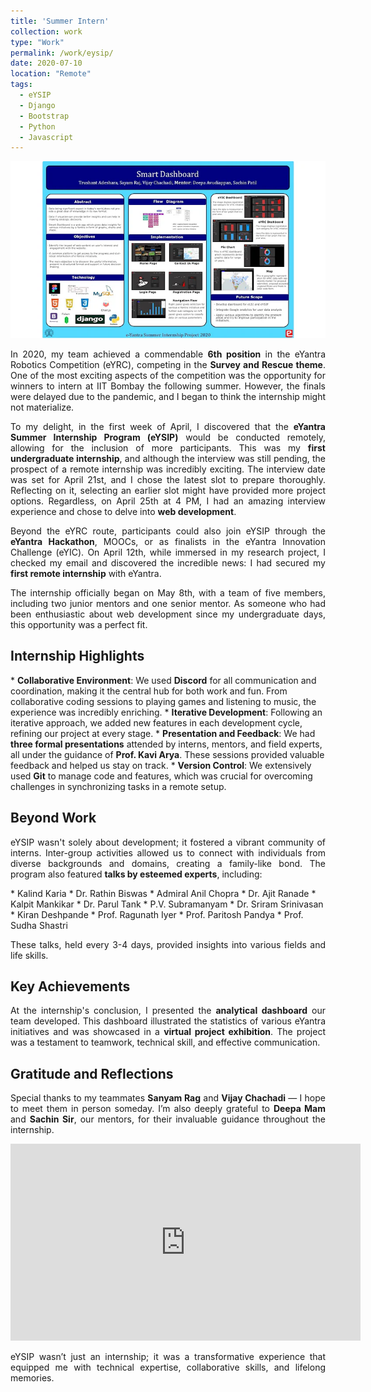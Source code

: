 ```yaml
---
title: 'Summer Intern'
collection: work
type: "Work"
permalink: /work/eysip/
date: 2020-07-10
location: "Remote"
tags:
  - eYSIP
  - Django
  - Bootstrap
  - Python
  - Javascript
---
```


<p style="text-align: center">
<img src="/images/work/eysip/eysip.png"></p>

<p style="text-align: justify">
In 2020, my team achieved a commendable <b>6th position</b> in the eYantra Robotics Competition (eYRC), competing in the <b>Survey and Rescue theme</b>. One of the most exciting aspects of the competition was the opportunity for winners to intern at IIT Bombay the following summer. However, the finals were delayed due to the pandemic, and I began to think the internship might not materialize.</p>

<p style="text-align: justify">
To my delight, in the first week of April, I discovered that the <b>eYantra Summer Internship Program (eYSIP)</b> would be conducted remotely, allowing for the inclusion of more participants. This was my <b>first undergraduate internship</b>, and although the interview was still pending, the prospect of a remote internship was incredibly exciting. The interview date was set for April 21st, and I chose the latest slot to prepare thoroughly. Reflecting on it, selecting an earlier slot might have provided more project options. Regardless, on April 25th at 4 PM, I had an amazing interview experience and chose to delve into <b>web development</b>.
</p>

<p style="text-align: justify">
Beyond the eYRC route, participants could also join eYSIP through the <b>eYantra Hackathon</b>, MOOCs, or as finalists in the eYantra Innovation Challenge (eYIC). On April 12th, while immersed in my research project, I checked my email and discovered the incredible news: I had secured my <b>first remote internship</b> with eYantra.
</p>

<p style="text-align: justify">
The internship officially began on May 8th, with a team of five members, including two junior mentors and one senior mentor. As someone who had been enthusiastic about web development since my undergraduate days, this opportunity was a perfect fit.
</p>

<h2>Internship Highlights</h2>
* <b>Collaborative Environment</b>: We used <b>Discord</b> for all communication and coordination, making it the central hub for both work and fun. From collaborative coding sessions to playing games and listening to music, the experience was incredibly enriching.
* <b>Iterative Development</b>: Following an iterative approach, we added new features in each development cycle, refining our project at every stage.
* <b>Presentation and Feedback</b>: We had <b>three formal presentations</b> attended by interns, mentors, and field experts, all under the guidance of <b>Prof. Kavi Arya</b>. These sessions provided valuable feedback and helped us stay on track.
* <b>Version Control</b>: We extensively used <b>Git</b> to manage code and features, which was crucial for overcoming challenges in synchronizing tasks in a remote setup.

<h2>Beyond Work</h2>
<p style="text-align: justify">
eYSIP wasn't solely about development; it fostered a vibrant community of interns. Inter-group activities allowed us to connect with individuals from diverse backgrounds and domains, creating a family-like bond. The program also featured <b>talks by esteemed experts</b>, including:
</p>
* Kalind Karia
* Dr. Rathin Biswas
* Admiral Anil Chopra
* Dr. Ajit Ranade
* Kalpit Mankikar
* Dr. Parul Tank
* P.V. Subramanyam
* Dr. Sriram Srinivasan
* Kiran Deshpande
* Prof. Ragunath Iyer
* Prof. Paritosh Pandya
* Prof. Sudha Shastri
<p style="text-align: justify">
These talks, held every 3-4 days, provided insights into various fields and life skills.</p>

<h2>Key Achievements</h2>
<p style="text-align: justify">
At the internship's conclusion, I presented the <b>analytical dashboard</b> our team developed. This dashboard illustrated the statistics of various eYantra initiatives and was showcased in a <b>virtual project exhibition</b>. The project was a testament to teamwork, technical skill, and effective communication.
</p>

<h2>Gratitude and Reflections</h2>
<p style="text-align: justify">
Special thanks to my teammates <b>Sanyam Rag</b> and <b>Vijay Chachadi</b> — I hope to meet them in person someday. I’m also deeply grateful to <b>Deepa Mam</b> and <b>Sachin Sir</b>, our mentors, for their invaluable guidance throughout the internship.
</p>

<iframe width="560" height="315" src="https://www.youtube.com/embed/Mtk0mZQeOrg?si=MB2GV0HG7OcywUYN" title="YouTube video player" frameborder="0" allow="accelerometer; autoplay; clipboard-write; encrypted-media; gyroscope; picture-in-picture; web-share" allowfullscreen></iframe>

<br>

<p style="text-align: justify">
eYSIP wasn’t just an internship; it was a transformative experience that equipped me with technical expertise, collaborative skills, and lifelong memories.
</p>


